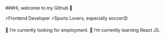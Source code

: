 ###Hi, welcome to my Github 👋

⚡Frontend Developer 
⚡Sports Lovers, especially soccer😍

🔭 I’m currently looking for employment.
🌱 I’m currently learning React JS.
